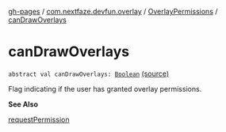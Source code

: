 [gh-pages](../../index.md) / [com.nextfaze.devfun.overlay](../index.md) / [OverlayPermissions](index.md) / [canDrawOverlays](./can-draw-overlays.md)

# canDrawOverlays

`abstract val canDrawOverlays: `[`Boolean`](https://kotlinlang.org/api/latest/jvm/stdlib/kotlin/-boolean/index.html) [(source)](https://github.com/NextFaze/dev-fun/tree/master/devfun/src/main/java/com/nextfaze/devfun/overlay/Permissions.kt#L52)

Flag indicating if the user has granted overlay permissions.

**See Also**

[requestPermission](request-permission.md)

